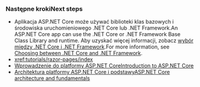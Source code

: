 ### <a name="next-steps"></a><span data-ttu-id="4b9a4-101">Następne kroki</span><span class="sxs-lookup"><span data-stu-id="4b9a4-101">Next steps</span></span>

* <span data-ttu-id="4b9a4-102">Aplikacja ASP.NET Core może używać biblioteki klas bazowych i środowiska uruchomieniowego .NET Core lub .NET Framework.</span><span class="sxs-lookup"><span data-stu-id="4b9a4-102">An ASP.NET Core app can use the .NET Core or .NET Framework Base Class Library and runtime.</span></span> <span data-ttu-id="4b9a4-103">Aby uzyskać więcej informacji, zobacz [wybór między .NET Core i .NET Framework](/dotnet/articles/standard/choosing-core-framework-server).</span><span class="sxs-lookup"><span data-stu-id="4b9a4-103">For more information, see [Choosing between .NET Core and .NET Framework](/dotnet/articles/standard/choosing-core-framework-server).</span></span>
* <xref:tutorials/razor-pages/index>
* [<span data-ttu-id="4b9a4-104">Wprowadzenie do platformy ASP.NET Core</span><span class="sxs-lookup"><span data-stu-id="4b9a4-104">Introduction to ASP.NET Core</span></span>](xref:index)
* [<span data-ttu-id="4b9a4-105">Architektura platformy ASP.NET Core i podstawy</span><span class="sxs-lookup"><span data-stu-id="4b9a4-105">ASP.NET Core architecture and fundamentals</span></span>](xref:fundamentals/index)

